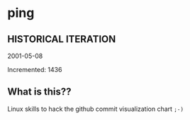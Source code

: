 # ping

## HISTORICAL ITERATION
2001-05-08

Incremented: 1436

## What is this?? 
Linux skills to hack the github commit visualization chart `;-)`
